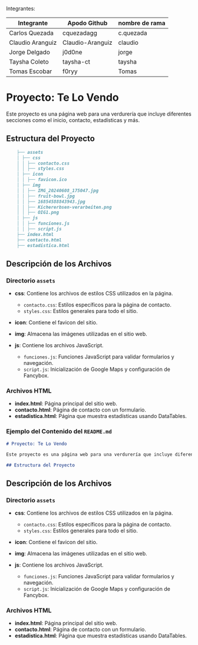 
Integrantes:

| Integrante       | Apodo Github     | nombre de rama |
| ---------------- | ---------------- | -------------- |
| Carlos Quezada   | cquezadagg       | c.quezada      |
| Claudio Aranguiz | Claudio-Aranguiz | claudio        |
| Jorge Delgado    | j0d0ne           | jorge          |
| Taysha Coleto    | taysha-ct        | taysha         |
| Tomas Escobar    | f0ryy            | Tomas          |




# Proyecto: Te Lo Vendo

Este proyecto es una página web para una verdurería que incluye diferentes secciones como el inicio, contacto, estadísticas y más.

## Estructura del Proyecto

```markdown
    ├── assets
    │ ├── css
    │ │ ├── contacto.css
    │ │ ├── styles.css
    │ ├── icon
    │ │ ├── favicon.ico
    │ ├── img
    │ │ ├── IMG_20240608_175047.jpg
    │ │ ├── fruit-bowl.jpg
    │ │ ├── 16854588843943.jpg
    │ │ ├── Kichererbsen-verarbeiten.png
    │ │ ├── OIG1.png
    │ ├── js
    │ │ ├── funciones.js
    │ │ ├── script.js
    ├── index.html
    ├── contacto.html
    ├── estadistica.html

```


## Descripción de los Archivos

### Directorio `assets`

- **css**: Contiene los archivos de estilos CSS utilizados en la página.

  - `contacto.css`: Estilos específicos para la página de contacto.
  - `styles.css`: Estilos generales para todo el sitio.
- **icon**: Contiene el favicon del sitio.
- **img**: Almacena las imágenes utilizadas en el sitio web.
- **js**: Contiene los archivos JavaScript.

  - `funciones.js`: Funciones JavaScript para validar formularios y navegación.
  - `script.js`: Inicialización de Google Maps y configuración de Fancybox.

### Archivos HTML

- **index.html**: Página principal del sitio web.
- **contacto.html**: Página de contacto con un formulario.
- **estadistica.html**: Página que muestra estadísticas usando DataTables.

### Ejemplo del Contenido del `README.md`

```markdown
# Proyecto: Te Lo Vendo

Este proyecto es una página web para una verdurería que incluye diferentes secciones como el inicio, contacto, estadísticas y más.

## Estructura del Proyecto

```



## Descripción de los Archivos

### Directorio `assets`

- **css**: Contiene los archivos de estilos CSS utilizados en la página.

  - `contacto.css`: Estilos específicos para la página de contacto.
  - `styles.css`: Estilos generales para todo el sitio.
- **icon**: Contiene el favicon del sitio.
- **img**: Almacena las imágenes utilizadas en el sitio web.
- **js**: Contiene los archivos JavaScript.

  - `funciones.js`: Funciones JavaScript para validar formularios y navegación.
  - `script.js`: Inicialización de Google Maps y configuración de Fancybox.

### Archivos HTML

- **index.html**: Página principal del sitio web.
- **contacto.html**: Página de contacto con un formulario.
- **estadistica.html**: Página que muestra estadísticas usando DataTables.
